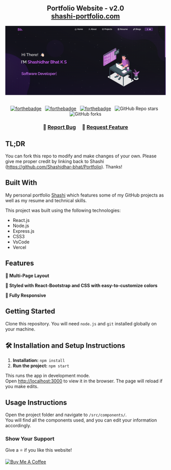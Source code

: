 <h2 align="center">
  Portfolio Website - v2.0<br/>
  <a href="https://shashi-portfolio-qe37q782e-shashidhar-bhats-projects.vercel.app/" target="_blank">shashi-portfolio.com</a>
</h2>
<div align="center">
  <img alt="Demo" src="./Images/img1.png" />
</div>

<br/>

<center>

[![forthebadge](https://forthebadge.com/images/badges/built-with-love.svg)](https://forthebadge.com) &nbsp;
[![forthebadge](https://forthebadge.com/images/badges/made-with-javascript.svg)](https://forthebadge.com) &nbsp;
[![forthebadge](https://forthebadge.com/images/badges/open-source.svg)](https://forthebadge.com) &nbsp;
![GitHub Repo stars](https://img.shields.io/github/stars/Shashidhar-bhat/Portfolio?color=red&logo=github&style=for-the-badge) &nbsp;
![GitHub forks](https://img.shields.io/github/forks/Shashidhar-bhat/Portfolio?color=red&logo=github&style=for-the-badge)

</center>

<h3 align="center">
    🔹
    <a href="https://github.com/Shashidhar-bhat/Portfolio/issues">Report Bug</a> &nbsp; &nbsp;
    🔹
    <a href="https://github.com/Shashidhar-bhat/Portfolio/issues">Request Feature</a>
</h3>

## TL;DR

You can fork this repo to modify and make changes of your own. Please give me proper credit by linking back to Shashi
(https://github.com/Shashidhar-bhat/Portfolio). Thanks!

## Built With

My personal portfolio <a href="https://shashi-portfolio-qe37q782e-shashidhar-bhats-projects.vercel.app/" target="_blank">Shashi</a> which features some of my GitHub projects as well as my resume and technical skills.<br/>

This project was built using the following technologies:

- React.js
- Node.js
- Express.js
- CSS3
- VsCode
- Vercel

## Features

**📖 Multi-Page Layout**

**🎨 Styled with React-Bootstrap and CSS with easy-to-customize colors**

**📱 Fully Responsive**

## Getting Started

Clone this repository. You will need `node.js` and `git` installed globally on your machine.

## 🛠 Installation and Setup Instructions

1. **Installation:** `npm install`
2. **Run the project:** `npm start`

This runs the app in development mode.<br/>
Open [http://localhost:3000](http://localhost:3000) to view it in the browser. The page will reload if you make edits.

## Usage Instructions

Open the project folder and navigate to `/src/components/`. <br/>
You will find all the components used, and you can edit your information accordingly.

### Show Your Support

Give a ⭐ if you like this website!

<a href="https://www.buymeacoffee.com/ShashidharBhat" target="_blank"><img src="https://cdn.buymeacoffee.com/buttons/v2/default-violet.png" alt="Buy Me A Coffee" height="60px" width="217px" ></a>
